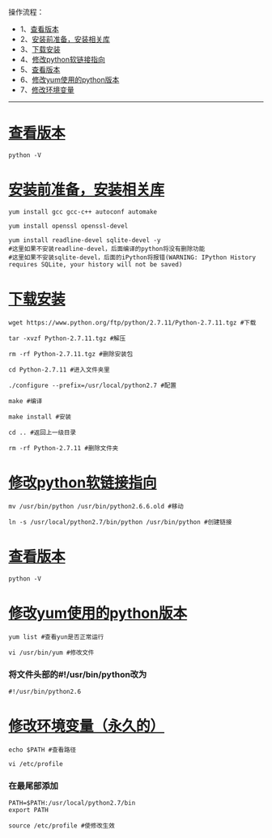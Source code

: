 操作流程：
- 1、[查看版本](#Linux-01)
- 2、[安装前准备，安装相关库](#Linux-02)
- 3、[下载安装](#Linux-03)
- 4、[修改python软链接指向](#Linux-04)
- 5、[查看版本](#Linux-05)
- 6、[修改yum使用的python版本](#Linux-06)
- 7、[修改环境变量](#Linux-07)

----------
# <a name="Linux-01" href="#" >查看版本</a>
```
python -V
```
# <a name="Linux-02" href="#" >安装前准备，安装相关库</a>
```
yum install gcc gcc-c++ autoconf automake

yum install openssl openssl-devel

yum install readline-devel sqlite-devel -y
#这里如果不安装readline-devel，后面编译的python将没有删除功能
#这里如果不安装sqlite-devel，后面的iPython将报错(WARNING: IPython History requires SQLite, your history will not be saved)
```

# <a name="Linux-03" href="#" >下载安装</a>
```
wget https://www.python.org/ftp/python/2.7.11/Python-2.7.11.tgz #下载

tar -xvzf Python-2.7.11.tgz #解压

rm -rf Python-2.7.11.tgz #删除安装包

cd Python-2.7.11 #进入文件夹里

./configure --prefix=/usr/local/python2.7 #配置

make #编译

make install #安装

cd .. #返回上一级目录

rm -rf Python-2.7.11 #删除文件夹
```

# <a name="Linux-04" href="#" >修改python软链接指向</a>
```
mv /usr/bin/python /usr/bin/python2.6.6.old #移动

ln -s /usr/local/python2.7/bin/python /usr/bin/python #创建链接
```
# <a name="Linux-05" href="#" >查看版本</a>
```
python -V
```

# <a name="Linux-06" href="#" >修改yum使用的python版本</a>
```
yum list #查看yun是否正常运行

vi /usr/bin/yum #修改文件
```

### 将文件头部的#!/usr/bin/python改为
```
#!/usr/bin/python2.6
```

# <a name="Linux-07" href="#" >修改环境变量（永久的）</a>
```
echo $PATH #查看路径
```

```
vi /etc/profile
```

### 在最尾部添加
```
PATH=$PATH:/usr/local/python2.7/bin
export PATH
```

```
source /etc/profile #使修改生效
```
